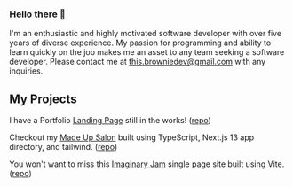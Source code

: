 ### Hello there 👋

I'm an enthusiastic and highly motivated software developer with over five years of diverse experience. My passion for programming and ability to learn quickly on the job makes me an asset to any team seeking a software developer. Please contact me at [this.browniedev@gmail.com](mailto:this.browniedev@gmail.com) with any inquiries. 

## My Projects

I have a Portfolio [Landing Page](https://picklebrownie.vercel.app/) still in the works! ([repo](https://github.com/picklebrownie/my-portfolio))

Checkout my [Made Up Salon](https://made-up-salon.vercel.app/) built using TypeScript, Next.js 13 app directory, and tailwind. ([repo](https://github.com/picklebrownie/next-made-up-salon))

You won't want to miss this [Imaginary Jam](https://vite-imaginary-jam.vercel.app/) single page site built using Vite. ([repo](https://github.com/picklebrownie/vite-imaginary-jam))

<!--
**picklebrownie/picklebrownie** is a ✨ _special_ ✨ repository because its `README.md` (this file) appears on your GitHub profile.

Here are some ideas to get you started:

- 🔭 I’m currently working on ...
- 🌱 I’m currently learning ...
- 👯 I’m looking to collaborate on ...
- 🤔 I’m looking for help with ...
- 💬 Ask me about ...
- 📫 How to reach me: ...
- 😄 Pronouns: ...
- ⚡ Fun fact: ...
-->
